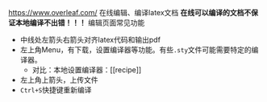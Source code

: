 https://www.overleaf.com/
在线编辑、编译latex文档
**在线可以编译的文档不保证本地编译不出错！！！**
编辑页面常见功能
- 中线处左箭头右箭头对齐latex代码和输出pdf
- 左上角Menu，有下载，设置编译器等功能。有些`.sty`文件可能需要特定的编译器。
  - 对比：本地设置编译器：[[recipe]]
- 左上角上箭头，上传文件
- `Ctrl+S`快捷键重新编译